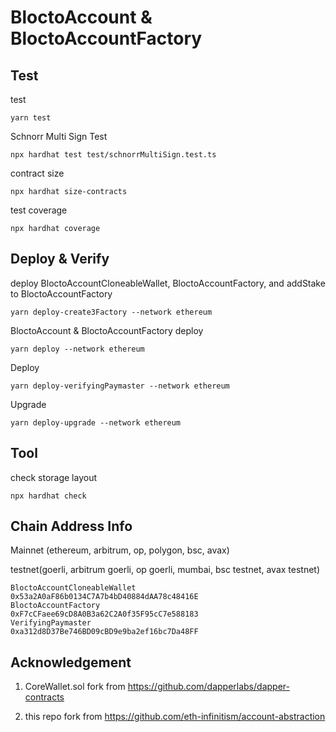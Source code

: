 # BloctoAccount & BloctoAccountFactory

## Test

test
```
yarn test
```

Schnorr Multi Sign Test

```
npx hardhat test test/schnorrMultiSign.test.ts 
```

contract size
```
npx hardhat size-contracts
```

test coverage
```
npx hardhat coverage  
```

## Deploy & Verify

deploy BloctoAccountCloneableWallet, BloctoAccountFactory, and addStake to BloctoAccountFactory

```
yarn deploy-create3Factory --network ethereum
```

BloctoAccount & BloctoAccountFactory deploy
```
yarn deploy --network ethereum
```

Deploy 
```
yarn deploy-verifyingPaymaster --network ethereum
```

Upgrade
```
yarn deploy-upgrade --network ethereum
```

## Tool

check storage layout
```
npx hardhat check
```

## Chain Address Info

Mainnet (ethereum, arbitrum, op, polygon, bsc, avax)

testnet(goerli, arbitrum goerli, op goerli, mumbai, bsc testnet, avax testnet)
```
BloctoAccountCloneableWallet
0x53a2A0aF86b0134C7A7b4bD40884dAA78c48416E
BloctoAccountFactory
0xF7cCFaee69cD8A0B3a62C2A0f35F95cC7e588183
VerifyingPaymaster
0xa312d8D37Be746BD09cBD9e9ba2ef16bc7Da48FF
```


## Acknowledgement

1. CoreWallet.sol fork from  https://github.com/dapperlabs/dapper-contracts

2. this repo fork from https://github.com/eth-infinitism/account-abstraction
